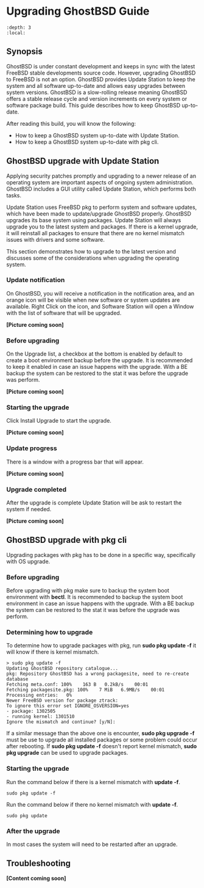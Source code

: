 Upgrading GhostBSD Guide
========================

```{contents} Table of Contents
:depth: 3
:local:
```

## Synopsis
GhostBSD is under constant development and keeps in sync with the latest FreeBSD stable developments source code. However, upgrading GhostBSD to FreeBSD is not an option. GhostBSD provides Update Station to keep the system and all software up-to-date and allows easy upgrades between system versions. GhostBSD is a slow-rolling release meaning GhostBSD offers a stable release cycle and version increments on every system or software package build. This guide describes how to keep GhostBSD up-to-date.

After reading this build, you will know the following:
* How to keep a GhostBSD system up-to-date with Update Station.
* How to keep a GhostBSD system up-to-date with pkg cli.

## GhostBSD upgrade with Update Station
Applying security patches promptly and upgrading to a newer release of an operating system are important aspects of ongoing system administration. GhostBSD includes a GUI utility called Update Station, which performs both tasks.

Update Station uses FreeBSD pkg to perform system and software updates, which have been made to update/upgrade GhostBSD properly. GhostBSD upgrades its base system using packages. Update Station will always upgrade you to the latest system and packages. If there is a kernel upgrade, it will reinstall all packages to ensure that there are no kernel mismatch issues with drivers and some software.

This section demonstrates how to upgrade to the latest version and discusses some of the considerations when upgrading the operating system.

### Update notification
On GhostBSD, you will receive a notification in the notification area, and an orange icon will be visible when new software or system updates are available. Right Click on the icon, and Software Station will open a Window with the list of software that will be upgraded.

**[Picture coming soon]**

### Before upgrading
On the Upgrade list, a checkbox at the bottom is enabled by default to create a boot environment backup before the upgrade. It is recommended to keep it enabled in case an issue happens with the upgrade. With a BE backup the system can be restored to the stat it was before the upgrade was perform.

**[Picture coming soon]**

### Starting the upgrade
Click Install Upgrade to start the upgrade.

**[Picture coming soon]**

### Update progress
There is a window with a progress bar that will appear.

**[Picture coming soon]**

### Upgrade completed
After the upgrade is complete Update Station will be ask to restart the system if needed.

**[Picture coming soon]**

## GhostBSD upgrade with pkg cli
Upgrading packages with pkg has to be done in a specific way, specifically with OS upgrade.

### Before upgrading
Before upgrading with pkg make sure to backup the system boot environment with **bectl**. It is recommended to backup the system boot environment in case an issue happens with the upgrade. With a BE backup the system can be restored to the stat it was before the upgrade was perform.


### Determining how to upgrade
To determine how to upgrade packages with pkg, run **sudo pkg update -f** it will know if there is kernel mismatch.

```
> sudo pkg update -f
Updating GhostBSD repository catalogue...
pkg: Repository GhostBSD has a wrong packagesite, need to re-create database
Fetching meta.conf: 100%    163 B   0.2kB/s    00:01
Fetching packagesite.pkg: 100%    7 MiB   6.9MB/s    00:01
Processing entries:   0%
Newer FreeBSD version for package ztrack:
To ignore this error set IGNORE_OSVERSION=yes
- package: 1302505
- running kernel: 1301510
Ignore the mismatch and continue? [y/N]:
```

If a similar message than the above one is encounter, **sudo pkg upgrade -f** must be use to upgrade all installed packages or some problem could occur after rebooting. If **sudo pkg update -f** doesn't report kernel mismatch, **sudo pkg upgrade** can be used to upgrade packages.

### Starting the upgrade
Run the command below if there is a kernel mismatch with **update -f**.
```
sudo pkg update -f
```
Run the command below if there no kernel mismatch with **update -f**.
```
sudo pkg update
```

### After the upgrade
In most cases the system will need to be restarted after an upgrade.

## Troubleshooting

**[Content coming soon]**